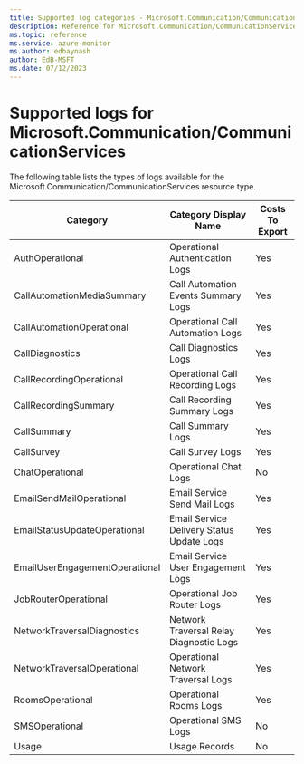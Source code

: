 ```yaml
---
title: Supported log categories - Microsoft.Communication/CommunicationServices
description: Reference for Microsoft.Communication/CommunicationServices in Azure Monitor Logs.
ms.topic: reference
ms.service: azure-monitor
ms.author: edbaynash
author: EdB-MSFT
ms.date: 07/12/2023
---
```

# Supported logs for Microsoft.Communication/CommunicationServices  
<!-- Data source : naam-->


  The following table lists the types of logs available for the Microsoft.Communication/CommunicationServices resource type.

|Category|Category Display Name|Costs To Export|
|---|---|---|
|AuthOperational |Operational Authentication Logs |Yes |
|CallAutomationMediaSummary |Call Automation Events Summary Logs |Yes |
|CallAutomationOperational |Operational Call Automation Logs |Yes |
|CallDiagnostics |Call Diagnostics Logs |Yes |
|CallRecordingOperational |Operational Call Recording Logs |Yes |
|CallRecordingSummary |Call Recording Summary Logs |Yes |
|CallSummary |Call Summary Logs |Yes |
|CallSurvey |Call Survey Logs |Yes |
|ChatOperational |Operational Chat Logs |No |
|EmailSendMailOperational |Email Service Send Mail Logs |Yes |
|EmailStatusUpdateOperational |Email Service Delivery Status Update Logs |Yes |
|EmailUserEngagementOperational |Email Service User Engagement Logs |Yes |
|JobRouterOperational |Operational Job Router Logs |Yes |
|NetworkTraversalDiagnostics |Network Traversal Relay Diagnostic Logs |Yes |
|NetworkTraversalOperational |Operational Network Traversal Logs |Yes |
|RoomsOperational |Operational Rooms Logs |Yes |
|SMSOperational |Operational SMS Logs |No |
|Usage |Usage Records |No |


<!--Gen Date:  Wed Jul 12 2023 17:59:09 GMT+0300 (Israel Daylight Time)-->